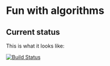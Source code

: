 # Fun with algorithms

## Current status
This is what it looks like:

[![Build Status](https://travis-ci.org/maddyonline/fun-with-algo.svg?branch=master)](https://travis-ci.org/maddyonline/fun-with-algo)
